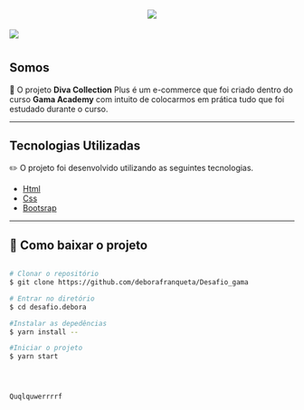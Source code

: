 <h1 align="center">
 <img src="https://ik.imagekit.io/deborafranqueta/rodape_AyZs8CbyT.png?updatedAt=1626964866054">
</h1>

 <img src="https://ik.imagekit.io/deborafranqueta/gif_x8v7nzOZuUl.gif?updatedAt=1626967714775)">
<h1></h1>

## Somos

:page_facing_up: O projeto **Diva Collection** Plus é um e-commerce que foi criado dentro do curso **Gama Academy** com intuito de colocarmos em prática tudo que foi estudado durante o curso.

---

## Tecnologias Utilizadas
:pencil2:
O projeto foi desenvolvido utilizando as seguintes tecnologias.

- [Html](https://www.w3schools.com/html/)
- [Css](https://www.w3schools.com/css/)
- [Bootsrap](https://getbootstrap.com/)

___

## :file_folder: Como baixar o projeto


```bash

# Clonar o repositório
$ git clone https://github.com/deborafranqueta/Desafio_gama

# Entrar no diretório
$ cd desafio.debora

#Instalar as depedências
$ yarn install --

#Iniciar o projeto
$ yarn start




Quqlquwerrrrf